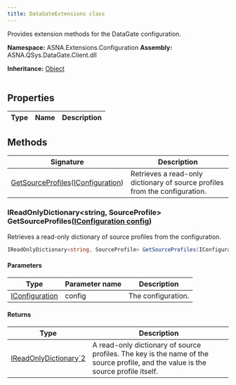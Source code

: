 ```yaml
---
title: DataGateExtensions class
---
```


Provides extension methods for the DataGate configuration.

**Namespace:** ASNA.Extensions.Configuration
**Assembly:** ASNA.QSys.DataGate.Client.dll

**Inheritance:** [Object](https://docs.microsoft.com/en-us/dotnet/api/system.object)
<br>
<br>

## Properties

| Type | Name | Description
| --- | --- | --- 

## Methods

| Signature | Description |
| --- | --- |
| [GetSourceProfiles](#ireadonlydictionary-string-sourceprofile-getsourceprofilesiconfiguration-config)([IConfiguration](https://learn.microsoft.com/en-us/dotnet/api/microsoft.extensions.configuration.iconfiguration?view=net-8.0)) | Retrieves a read-only dictionary of source profiles from the configuration.

### IReadOnlyDictionary<string, SourceProfile> GetSourceProfiles([IConfiguration config](https://learn.microsoft.com/en-us/dotnet/api/microsoft.extensions.configuration.iconfiguration?view=net-8.0))

Retrieves a read-only dictionary of source profiles from the configuration.

```cs
IReadOnlyDictionary<string, SourceProfile> GetSourceProfiles(IConfiguration config)
```

#### Parameters

| Type | Parameter name | Description
| --- | --- | ---
| [IConfiguration](https://learn.microsoft.com/en-us/dotnet/api/microsoft.extensions.configuration.iconfiguration?view=net-8.0) | config | The configuration.

#### Returns

| Type | Description
| --- | ---
| [IReadOnlyDictionary`2](https://learn.microsoft.com/en-us/dotnet/api/system.collections.generic.ireadonlydictionary-2?view=net-8.0) | A read-only dictionary of source profiles. The key is the name of the source profile, and the value is the source profile itself.
